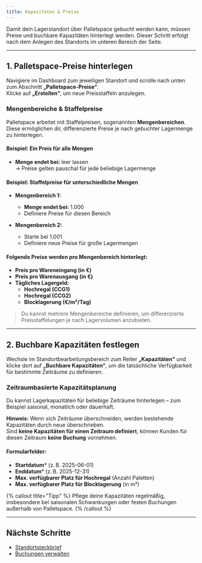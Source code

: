 ```yaml
---
title: Kapazitäten & Preise
---
```


Damit dein Lagerstandort über Palletspace gebucht werden kann, müssen Preise und buchbare Kapazitäten hinterlegt werden. Dieser Schritt erfolgt nach dem Anlegen des Standorts im unteren Bereich der Seite. 

---

## 1. Palletspace-Preise hinterlegen

Navigiere im Dashboard zum jeweiligen Standort und scrolle nach unten zum Abschnitt **„Palletspace-Preise“**.  
Klicke auf **„Erstellen“**, um neue Preisstaffeln anzulegen.

### Mengenbereiche & Staffelpreise

Palletspace arbeitet mit Staffelpreisen, sogenannten **Mengenbereichen**. Diese ermöglichen dir, differenzierte Preise je nach gebuchter Lagermenge zu hinterlegen.

#### Beispiel: Ein Preis für alle Mengen

- **Menge endet bei:** leer lassen  
  → Preise gelten pauschal für jede beliebige Lagermenge

#### Beispiel: Staffelpreise für unterschiedliche Mengen

- **Mengenbereich 1:**
    - **Menge endet bei:** 1.000
    - Definiere Preise für diesen Bereich

- **Mengenbereich 2:**
    - Starte bei 1.001
    - Definiere neue Preise für große Lagermengen

#### Folgende Preise werden pro Mengenbereich hinterlegt:

- **Preis pro Wareneingang (in €)**
- **Preis pro Warenausgang (in €)**
- **Tägliches Lagergeld:**
    - **Hochregal (CCG1)**
    - **Hochregal (CCG2)**
    - **Blocklagerung (€/m²/Tag)**

> Du kannst mehrere Mengenbereiche definieren, um differenzierte Preisstaffelungen je nach Lagervolumen anzubieten.

---

## 2. Buchbare Kapazitäten festlegen

Wechsle im Standortbearbeitungsbereich zum Reiter **„Kapazitäten“** und klicke dort auf **„Buchbare Kapazitäten“**, um die tatsächliche Verfügbarkeit für bestimmte Zeiträume zu definieren.

### Zeitraumbasierte Kapazitätsplanung

Du kannst Lagerkapazitäten für beliebige Zeiträume hinterlegen – zum Beispiel saisonal, monatlich oder dauerhaft.

**Hinweis:** Wenn sich Zeiträume überschneiden, werden bestehende Kapazitäten durch neue überschrieben.  
Sind **keine Kapazitäten für einen Zeitraum definiert**, können Kunden für diesen Zeitraum **keine Buchung** vornehmen.

#### Formularfelder:

- **Startdatum*** (z. B. 2025-06-01)
- **Enddatum*** (z. B. 2025-12-31)
- **Max. verfügbarer Platz für Hochregal** (Anzahl Paletten)
- **Max. verfügbarer Platz für Blocklagerung** (in m²)

{% callout title="Tipp" %}
Pflege deine Kapazitäten regelmäßig, insbesondere bei saisonalen Schwankungen oder festen Buchungen außerhalb von Palletspace.
{% /callout %}

---

## Nächste Schritte

- [Standortsteckbrief](/docs/location-profile')
- [Buchungen verwalten](/docs/bookings)
